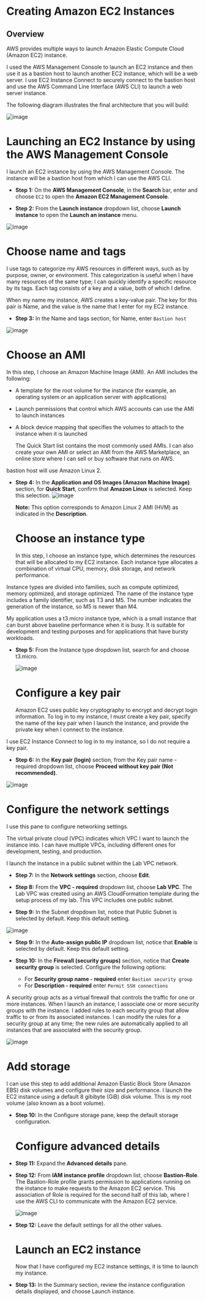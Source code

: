 # Creating Amazon EC2 Instances
## Overview 

AWS provides multiple ways to launch Amazon Elastic Compute Cloud (Amazon EC2) instance. 

I used the AWS Management Console to launch an EC2 instance and then use it as a bastion host to launch another EC2 instance, which will be a web server. I use EC2 Instance Connect to securely connect to the bastion host and use the AWS Command Line Interface (AWS CLI) to launch a web server instance.

The following diagram illustrates the final architecture that you will build:

![image](https://github.com/rashmisinha07/aws_restart/assets/62481476/e5b5f615-1eb7-49e6-b9a0-ac491727d13f)

# Launching an EC2 Instance by using the AWS Management Console

I launch an EC2 instance by using the AWS Management Console. The instance will be a bastion host from which I can use the AWS CLI.

* **Step 1:** On the **AWS Management Console**, in the **Search** bar, enter and choose `EC2` to open the **Amazon EC2 Management Console**.
  
* **Step 2:** From the **Launch instance** dropdown list, choose **Launch instance** to open the **Launch an instance** menu.

![image](https://github.com/rashmisinha07/aws_restart/assets/62481476/74aaf39e-64b0-48e5-9643-ae14ca3af89e)

# Choose name and tags

I use tags to categorize my AWS resources in different ways, such as by purpose, owner, or environment. This categorization is useful when I have many resources of the same type; I can quickly identify a specific resource by its tags. Each tag consists of a key and a value, both of which I define.

When my name my instance, AWS creates a key-value pair. The key for this pair is Name, and the value is the name that I enter for my EC2 instance.

* **Step 3:** In the Name and tags section, for Name, enter `Bastion host`

![image](https://github.com/rashmisinha07/aws_restart/assets/62481476/ab0b5d46-f57d-4421-bac7-a0ea1fbe05fd)


  # Choose an AMI

  In this step, I choose an Amazon Machine Image (AMI). An AMI includes the following:

 *  A template for the root volume for the instance (for example, an operating system or an application server with applications)

* Launch permissions that control which AWS accounts can use the AMI to launch instances

* A block device mapping that specifies the volumes to attach to the instance when it is launched

  The Quick Start list contains the most commonly used AMIs. I can also create your own AMI or select an AMI from the AWS Marketplace, an online store where I can sell or buy software that runs on AWS.

 bastion host will use Amazon Linux 2.

 * **Step 4:** In the **Application and OS Images (Amazon Machine Image)** section, for **Quick Start**, confirm that **Amazon Linux** is selected. Keep this selection.
![image](https://github.com/rashmisinha07/aws_restart/assets/62481476/a9557d07-731a-4b2c-a8b0-0f9c3ec54b83)


   **Note:** This option corresponds to Amazon Linux 2 AMI (HVM) as indicated in the **Description**.

   # Choose an instance type

   In this step, I choose an instance type, which determines the resources that will be allocated to my EC2 instance. Each instance type allocates a combination of virtual CPU, memory, disk storage, and network performance.

Instance types are divided into families, such as compute optimized, memory optimized, and storage optimized. The name of the instance type includes a family identifier, such as T3 and M5. The number indicates the generation of the instance, so M5 is newer than M4.

My application uses a t3.micro instance type, which is a small instance that can burst above baseline performance when it is busy. It is suitable for development and testing purposes and for applications that have bursty workloads.


* **Step 5:** From the Instance type dropdown list, search for and choose t3.micro.

  ![image](https://github.com/rashmisinha07/aws_restart/assets/62481476/acc1d9c5-1a5e-47f5-91ae-3272acc065ce)

  # Configure a key pair
  Amazon EC2 uses public key cryptography to encrypt and decrypt login information. To log in to my instance, I must create a key pair, specify the name of the key pair when I launch the instance, and provide the private key when I connect to the instance.

I use EC2 Instance Connect to log in to my instance, so I do not require a key pair.

* **Step 6:** In the **Key pair (login)** section, from the Key pair name - required dropdown list, choose **Proceed without key pair (Not recommended)**.

![image](https://github.com/rashmisinha07/aws_restart/assets/62481476/af62a21d-2498-4b92-b69a-ad18b33c50f4)

# Configure the network settings

I use this pane to configure networking settings.

The virtual private cloud (VPC) indicates which VPC I want to launch the instance into. I can have multiple VPCs, including different ones for development, testing, and production.

I launch the instance in a public subnet within the Lab VPC network.

* **Step 7:** In the **Network settings** section, choose **Edit**.
* **Step 8:**  From the **VPC - required** dropdown list, choose **Lab VPC**.
  The Lab VPC was created using an AWS CloudFormation template during the setup process of my lab. This VPC includes one public subnet.

 * **Step 9:** In the Subnet dropdown list, notice that Public Subnet is selected by default. Keep this default setting.

![image](https://github.com/rashmisinha07/aws_restart/assets/62481476/c5c1b25d-4d62-4adb-98a8-8dc970ca94e4)

* **Step 9:** In the **Auto-assign public IP** dropdown list, notice that **Enable** is selected by default. Keep this default setting.


 * **Step 10:** In the **Firewall (security groups)** section, notice that **Create security group** is selected. Configure the following options:

     * For **Security group name - required** enter `Bastion security group`
     * For **Description - required** enter `Permit SSH connections`
       
A security group acts as a virtual firewall that controls the traffic for one or more instances. When I launch an instance, I associate one or more security groups with the instance. I added rules to each security group that allow traffic to or from its associated instances. I can modify the rules for a security group at any time; the new rules are automatically applied to all instances that are associated with the security group.

   ![image](https://github.com/rashmisinha07/aws_restart/assets/62481476/b7af1d5c-d8df-4e6d-bd55-2fde18c9655b)

   # Add storage
   
I can use this step to add additional Amazon Elastic Block Store (Amazon EBS) disk volumes and configure their size and performance.
I launch the EC2 instance using a default 8 gibibyte (GiB) disk volume. This is my root volume (also known as a boot volume).

* **Step 10:** In the Configure storage pane, keep the default storage configuration.

  # Configure advanced details

* **Step 11:** Expand the **Advanced details** pane.

* **Step 12:**  From **IAM instance profile** dropdown list, choose **Bastion-Role**.
  The Bastion-Role profile grants permission to applications running on the instance to make requests to the Amazon EC2 service. This association of Role is required for the second half of this lab, where I use the AWS CLI to communicate with the Amazon EC2 service.

  ![image](https://github.com/rashmisinha07/aws_restart/assets/62481476/2435dde1-8890-4ce2-a1a3-83269ef47a55)


 * **Step 12:** Leave the default settings for all the other values.

   # Launch an EC2 instance

   Now that I have configured my EC2 instance settings, it is time to launch my instance.

  * **Step 13:** In the Summary section, review the instance configuration details displayed, and choose Launch instance.




  

 




